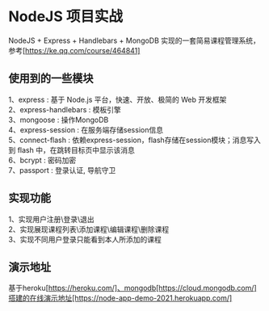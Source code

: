 # NodeJS 项目实战
NodeJS + Express + Handlebars + MongoDB 实现的一套简易课程管理系统，参考[https://ke.qq.com/course/464841]

## 使用到的一些模块
1、express : 基于 Node.js 平台，快速、开放、极简的 Web 开发框架  
2、express-handlebars : 模板引擎  
3、mongoose : 操作MongoDB  
4、express-session : 在服务端存储session信息  
5、connect-flash : 依赖express-session，flash存储在session模块；消息写入到 flash 中，在跳转目标页中显示该消息  
6、bcrypt : 密码加密  
7、passport : 登录认证, 导航守卫  

## 实现功能
1、实现用户注册\登录\退出  
2、实现展现课程列表\添加课程\编辑课程\删除课程  
3、实现不同用户登录只能看到本人所添加的课程  

## 演示地址  
基于heroku[https://heroku.com/]、mongodb[https://cloud.mongodb.com/]搭建的在线演示地址[https://node-app-demo-2021.herokuapp.com/]  
